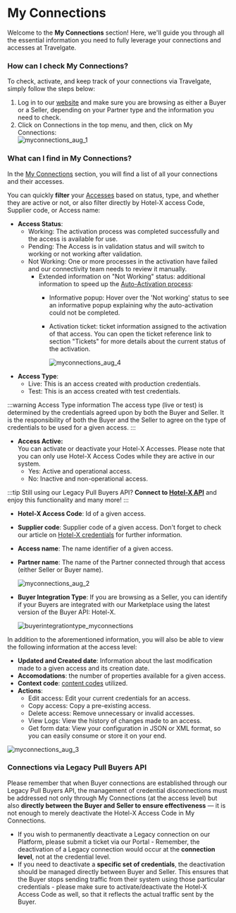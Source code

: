 ﻿---
sidebar_position: 1
---

# My Connections

Welcome to the **My Connections** section! Here, we'll guide you through all the essential information you need to fully leverage your connections and accesses at Travelgate.


### How can I check My Connections?
To check, activate, and keep track of your connections via Travelgate, simply follow the steps below:

1. Log in to our [website](https://www.travelgate.com/) and make sure you are browsing as either a Buyer or a Seller, depending on your Partner type and the information you need to check.
2. Click on Connections in the top menu, and then, click on My Connections:  
	![myconnections_aug_1](https://storage.travelgate.com/kbase/myconnections_aug_1.jpg)

### What can I find in My Connections?
In the [My Connections](https://app.travelgatex.com/connections/myconnections) section, you will find a list of all your connections and their accesses.

You can quickly **filter** your [Accesses](/kb/our-products/are-you-a-buyer/getting-started-with-hotel-x-buyers-api/hotel-x-credentials#access%EF%B8%8F) based on status, type, and whether they are active or not, or also filter directly by Hotel-X access Code, Supplier code, or Access name:

- **Access Status**:
	- Working: The activation process was completed successfully and the access is available for use.
	- Pending: The Access is in validation status and will switch to working or not working after validation.
	- Not Working: One or more processes in the activation have failed and our connectivity team needs to review it manually.
    	- Extended information on "Not Working" status: additional information to speed up the [Auto-Activation process](/kb/connections/my-connections/guick-guide-to-auto-activations):
        	- Informative popup: Hover over the 'Not working' status to see an informative popup explaining why the auto-activation could not be completed.
        	- Activation ticket: ticket information assigned to the activation of that access. You can open the ticket reference link to section "Tickets" for more details about the current status of the activation. 

				![myconnections_aug_4](https://storage.travelgate.com/kbase/myconnections_aug_4.jpg)
- **Access Type**:
	- Live: This is an access created with production credentials.
	- Test: This is an access created with test credentials.

:::warning Access Type information
The access type (live or test) is determined by the credentials agreed upon by both the Buyer and Seller. It is the responsibility of both the Buyer and the Seller to agree on the type of credentials to be used for a given access.
:::

- **Access Active:**  
	You can activate or deactivate your Hotel-X Accesses. Please note that you can only use Hotel-X Access Codes while they are active in our system.  
	- Yes: Active and operational access.
	- No: Inactive and non-operational access.  

:::tip
Still using our Legacy Pull Buyers API? **Connect to [Hotel-X API](/docs/apis/for-buyers/hotel-x-pull-buyers-api/quickstart)** and enjoy this functionality and many more!
:::

- **Hotel-X Access Code**: Id of a given access.
- **Supplier code**: Supplier code of a given access. Don't forget to check our article on [Hotel-X credentials](/kb/our-products/are-you-a-buyer/getting-started-with-hotel-x-buyers-api/hotel-x-credentials) for further information.
- **Access name**: The name identifier of a given access.
- **Partner name**: The name of the Partner connected through that access (either Seller or Buyer name).

	![myconnections_aug_2](https://storage.travelgate.com/kbase/myconnections_aug_2.jpg)
- **Buyer Integration Type**: If you are browsing as a Seller, you can identify if your Buyers are integrated with our Marketplace using the latest version of the Buyer API: Hotel-X.  

	![buyerintegrationtype_myconnections](https://storage.travelgate.com/kbase/buyerintegrationtype_myconnections.jpg)

In addition to the aforementioned information, you will also be able to view the following information at the access level:
- **Updated and Created date**: Information about the last modification made to a given access and its creation date.
- **Accomodations**: the number of properties available for a given access.
- **Context code**: [content codes](/kb/our-products/are-you-a-buyer/getting-started-with-hotel-x-buyers-api/hotel-x-credentials#context%EF%B8%8F) utilized.
- **Actions**:
  - Edit access: Edit your current credentials for an access.
  - Copy access: Copy a pre-existing access.
  - Delete access: Remove unnecessary or invalid accesses.
  - View Logs: View the history of changes made to an access.
  - Get form data: View your configuration in JSON or XML format, so you can easily consume or store it on your end.

![myconnections_aug_3](https://storage.travelgate.com/kbase/myconnections_aug_3.jpg)


### Connections via Legacy Pull Buyers API

Please remember that when Buyer connections are established through our Legacy Pull Buyers API, the management of credential disconnections must be addressed not only through My Connections (at the access level) but also **directly between the Buyer and Seller to ensure effectiveness** — it is not enough to merely deactivate the Hotel-X Access Code in My Connections.

- If you wish to permanently deactivate a Legacy connection on our Platform, please submit a ticket via our Portal - Remember, the deactivation of a Legacy connection would occur at the **connection level**, not at the credential level.  
- If you need to deactivate a **specific set of credentials**, the deactivation should be managed directly between Buyer and Seller. This ensures that the Buyer stops sending traffic from their system using those particular credentials - please make sure to activate/deactivate the Hotel-X Access Code as well, so that it reflects the actual traffic sent by the Buyer.